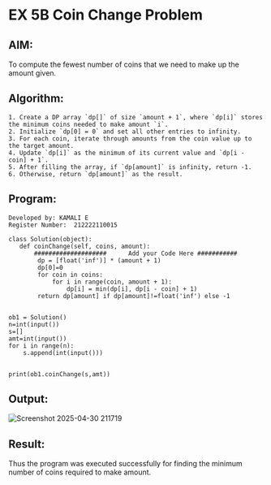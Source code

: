 # EX 5B Coin Change Problem
## AIM:
To compute the fewest number of coins that we need to make up the amount given.

## Algorithm:
```
1. Create a DP array `dp[]` of size `amount + 1`, where `dp[i]` stores the minimum coins needed to make amount `i`.
2. Initialize `dp[0] = 0` and set all other entries to infinity.
3. For each coin, iterate through amounts from the coin value up to the target amount.
4. Update `dp[i]` as the minimum of its current value and `dp[i - coin] + 1`.
5. After filling the array, if `dp[amount]` is infinity, return -1.
6. Otherwise, return `dp[amount]` as the result.
```

## Program:
```
Developed by: KAMALI E
Register Number:  212222110015

class Solution(object):
   def coinChange(self, coins, amount):
       ####################      Add your Code Here ###########
        dp = [float('inf')] * (amount + 1)
        dp[0]=0
        for coin in coins:
            for i in range(coin, amount + 1):
                dp[i] = min(dp[i], dp[i - coin] + 1)
        return dp[amount] if dp[amount]!=float('inf') else -1
      
      
ob1 = Solution()
n=int(input())
s=[]
amt=int(input())
for i in range(n):
    s.append(int(input()))


print(ob1.coinChange(s,amt))
```

## Output:
![Screenshot 2025-04-30 211719](https://github.com/user-attachments/assets/4558eb9f-8e0b-4875-b47f-ba72f5579ce9)

## Result:
Thus the program was executed successfully for finding the minimum number of coins required to make amount.

